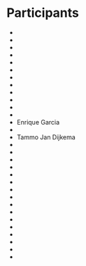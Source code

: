 # Participants
*
*
*
*
*
*
*
*
*
*
*
*
* Enrique Garcia
*
* Tammo Jan Dijkema
*
*
*
*
*
*
*
*
*
*
*
*
*
*
*
*
